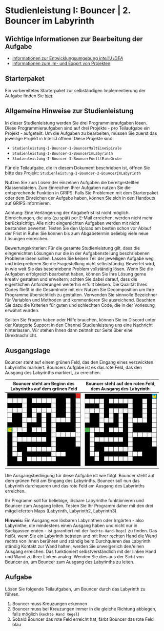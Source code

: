 # Studienleistung I: Bouncer | 2. Bouncer im Labyrinth

## Wichtige Informationen zur Bearbeitung der Aufgabe
- [Informationen zur Entwicklungsumgebung *IntelliJ IDEA*](https://elearning.uni-regensburg.de/mod/book/view.php?id=1480675)
- [Informationen zum Im- und Export von Projekten](https://elearning.uni-regensburg.de/mod/book/view.php?id=1480675&chapterid=51551)

## Starterpaket

Ein vorbereitetes Starterpaket zur selbständigen Implementierung der Aufgabe finden Sie [hier](https://github.com/OOP-Wintersemester-2021/Studienleistung-I-Bouncer-2-BouncerImLabyrinth/archive/refs/heads/starter.zip).

## Allgemeine Hinweise zur Studienleistung
In dieser Studienleistung werden Sie drei Programmieraufgaben lösen.
Diese Programmieraufgaben sind auf drei Projekte - pro Teilaufgabe ein Projekt - aufgeteilt.
Um die Aufgaben zu bearbeiten, müssen Sie zuerst das jeweilige Projekt in IntelliJ öffnen.
Diese Projekte sind:
* ```Studienleistung-I-Bouncer-1-BouncerMaltEineSpirale```
* ```Studienleistung-I-Bouncer-2-BouncerImLabyrinth```
* ```Studienleistung-I-Bouncer-3-BouncerFuelltEineGrube```

Für die Teilaufgabe, die in diesem Dokument beschrieben ist, öffnen Sie bitte das Projekt: ```Studienleistung-I-Bouncer-2-BouncerImLabyrinth```

Nutzen Sie zum Lösen der einzelnen Aufgaben die bereitgestellten Klassendateien.
Zum Einreichen Ihrer Aufgaben nutzen Sie die entsprechende Funktion in GRIPS.
Falls Sie Problemen mit dem Starterpaket oder dem Einreichen der Aufgabe haben, können Sie sich in den Handouts auf GRIPS informieren.

Achtung: Eine Verlängerung der Abgabefrist ist nicht möglich.
Einreichungen, die uns (zu spät) per E-Mail erreichen, werden nicht mehr berücksichtigt.
Alle nicht eingereichten Aufgaben werden mit nicht bestanden bewertet.
Testen Sie den Upload am besten schon vor Ablauf der Frist in Ruhe: Sie können bis zum Abgabetermin beliebig viele neue Lösungen einreichen.

Bewertungskriterien: Für die gesamte Studienleistung gilt, dass die eingereichten Lösungen nur die in der Aufgabenstellung beschriebenen Probleme lösen sollen.
Lassen Sie keinen Teil der jeweiligen Aufgabe weg und interpretieren Sie die Fragestellung nicht selbstständig.
Bewertet wird, in wie weit Sie das beschriebene Problem vollständig lösen.
Wenn Sie die Aufgaben erfolgreich bearbeitet haben, können Sie Ihre Lösung gerne kreativ gestalten und erweitern; achten Sie dabei darauf, dass die eigentlichen Anforderungen weiterhin erfüllt bleiben.
Die Qualität Ihres Codes fließt in die Gesamtnote mit ein: Nutzen Sie Decomposition um Ihre Programme übersichtlich zu gestalten.
Verwenden Sie sinnvolle Bezeichner für Variablen und Methoden und kommentieren Sie ausreichend.
Beachten Sie dazu die Kriterien für guten und schlechten Code, die in der Vorlesung erwähnt wurden.

Sollten Sie Fragen haben oder Hilfe brauchen, können Sie im Discord unter der Kategorie Support in den Channel Studienleistung uns eine Nachricht hinterlassen.
Wir stehen Ihnen dann zeitnah zur Seite über eine Direktnachricht.

## Ausgangslage

Bouncer steht auf einem grünen Feld, das den Eingang eines verzwickten Labyrinths markiert.
Bouncers Aufgabe ist es das rote Feld, das den Ausgang des Labyrinths markiert, zu erreichen.


| Bouncer steht am Beginn des Labyrinths auf dem grünen Feld | Bouncer steht auf den roten Feld, dem Ausgang des Labyrinth. |
|:------:|:------:|
| ![Bouncer steht auf dem ersten Feld der kaputten Straße.](./docs/labyrinth.png) | ![Bouncer steht auf dem letzten Feld der reparierten Straße](./docs/labyrinth_final.png) |


Die Ausgangsbedingung für diese Aufgabe ist wie folgt:
Bouncer steht auf dem grünen Feld am Eingang des Labyrinths.
Bouncer soll nun das Labyrinth durchqueren und das rote Feld am Ausgang des Labyrinths erreichen.

Ihr Programm soll für beliebige, lösbare Labyrinthe funktionieren und Bouncer zum Ausgang leiten.
Testen Sie Ihr Programm daher mit den drei mitgelieferten Maps (Labyrinth, Labyrinth2, Labyrinth3).

**Hinweis:** 
Ein Ausgang von lösbaren Labyrinthen oder Irrgärten - also Labyrinthe, die mindestens einen Ausgang haben und nicht nur in Sackgassen enden - ist garantiert mit der ```Rechte-Hand-Regel``` zu finden.
Das heißt, wenn Sie ein Labyrinth betreten und mit Ihrer rechten Hand die Wand rechts von Ihnen berühren und ständig beim Durchqueren des Labyrinth ständig Kontakt zur Wand halten, werden Sie unweigerlich den/einen Ausgang erreichen.
Das funktioniert selbstverständlich mit der linken Hand und Wand zu Ihrer Linken analog.
Wenden Sie dies aus der Sicht von Bouncer an, um Bouncer zum Ausgang des Labyrinths zu leiten.

## Aufgabe

Lösen Sie folgende Teilaufgaben, um Bouncer durch das Labyrinth zu führen.

1. Bouncer muss Kreuzungen erkennen
2. Bouncer muss bei Kreuzungen immer in die gleiche Richtung abbiegen, falls möglich (```Rechte Hand Regel```) 
3. Sobald Bouncer das rote Feld erreicht hat, färbt Bouncer das rote Feld blau
